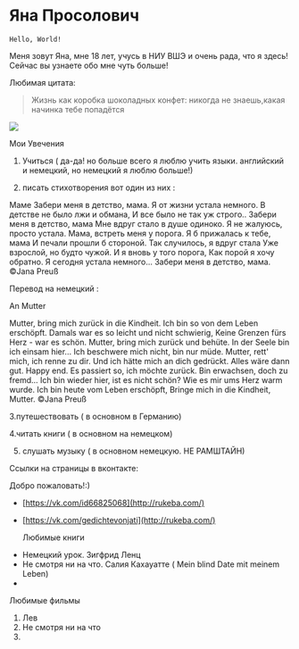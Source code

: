 

Яна Просолович
===========================

    Hello, World!
  Меня зовут Яна, мне 18 лет, учусь в НИУ ВШЭ и очень рада, что я здесь! Сейчас вы узнаете обо мне чуть больше!
  
 Любимая цитата:
> Жизнь как коробка шоколадных конфет: никогда не знаешь,какая начинка тебе попадётся

![](https://github.com/JanaProsolovich/Jana-Prosolovich/blob/master/1Kcaez8Ft3w.jpg)

Мои Увечения
1. Учиться ( да-да! но больше всего я люблю учить языки. английский и немецкий, но немецкий я люблю больше!)

2. писать стихотворения 
вот один из них :



Маме
Забери меня в детство, мама.
Я от жизни устала немного.
В детстве не было лжи и обмана,
И все было не так уж строго..
Забери меня в детство, мама
Мне вдруг стало в душе одиноко.
Я не жалуюсь, просто устала.
Мама, встреть меня у порога.
Я б прижалась к тебе, мама
И печали прошли б стороной. 
Так случилось, я вдруг стала
Уже взрослой, но будто чужой. 
И я вновь у того порога,
Как порой я хочу обратно.
Я сегодня устала немного...
Забери меня в детство, мама. 
©Jana Preuß

Перевод на немецкий :

An Mutter

Mutter, bring mich zurück in die Kindheit.
Ich bin so von dem Leben erschöpft. 
Damals war es so leicht und nicht schwierig,
Keine Grenzen fürs Herz - war es schön.
Mutter, bring mich zurück und behüte. 
In der Seele bin ich einsam hier...
Ich beschwere mich nicht, bin nur müde.
Mutter, rett' mich, ich renne zu dir.
Und ich hätte mich an dich gedrückt.
Alles wäre dann gut. Happy end. 
Es passiert so, ich möchte zurück.
Bin erwachsen, doch zu fremd... 
Ich bin wieder hier, ist es nicht schön?
Wie es mir ums Herz warm wurde.
Ich bin heute vom Leben erschöpft,
Bringe mich in die Kindheit, Mutter.
©Jana Preuß



3.путешествовать ( в основном в Германию)

4.читать книги ( в основном на немецком)

5. слушать музыку ( в основном немецкую. НЕ РАМШТАЙН)


Ссылки на страницы в вконтакте:

Добро пожаловать!:)
+ [https://vk.com/id66825068](http://rukeba.com/) 
+ [https://vk.com/gedichtevonjati](http://rukeba.com/) 
  
  Любимые книги
* Немецкий урок. Зигфрид Ленц
* Не смотря ни на что. Салия Кахауатте ( Mein blind Date mit meinem Leben)
* 
Любимые фильмы
1. Лев
2. Не смотря ни на что
3. 

